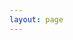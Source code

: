 ```yaml
---
layout: page
---
```

<script setup lang="ts">
import Register from '@/theme/components/user/Register.vue'
</script>


<Register />

